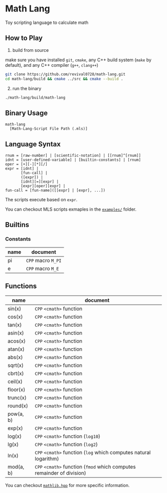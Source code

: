 # Math Lang

Toy scripting language to calculate math

## How to Play

1. build from source

make sure you have installed `git`, `cmake`, any C++ build system (`make` by default), and any C++ compiler (`g++`, `clang++`)
```bash
git clone https://github.com/revival0728/math-lang.git
cd math-lang/build && cmake ../src && cmake --build .
```

2. run the binary

```bash
./math-lang/build/math-lang
```

## Binary Usage

```
math-lang 
  [Math-Lang-Script File Path (.mls)]
```

## Language Syntax
```
rnum = [raw-number] | [scientific-notation] | [[rnum]^[rnum]]
idnt = [user-defined-variable] | [builtin-constants] | [rnum]
oper = [+][-][*][/]
expr = [idnt] |
       [fun-call] |
       ([expr]) |
       [idnt][=][expr] |
       [expr][oper][expr] |
fun-call = [fun-name]([[expr] | [expr], ...])
```
The scripts execute based on `expr`.

You can checkout MLS scripts exmaples in the [`examples/`](/examples/) folder.

## Builtins

### Constants

| name | document |
|------|----------|
| pi   | `CPP` macro `M_PI` |
| e    | `CPP` macro `M_E` |

## Functions

| name | document |
|------|----------|
| sin(x) | `CPP` `<cmath>` function |
| cos(x) | `CPP` `<cmath>` function |
| tan(x) | `CPP` `<cmath>` function |
| asin(x) | `CPP` `<cmath>` function |
| acos(x) | `CPP` `<cmath>` function |
| atan(x) | `CPP` `<cmath>` function |
| abs(x) | `CPP` `<cmath>` function |
| sqrt(x) | `CPP` `<cmath>` function |
| cbrt(x) | `CPP` `<cmath>` function |
| ceil(x) | `CPP` `<cmath>` function |
| floor(x) | `CPP` `<cmath>` function |
| trunc(x) | `CPP` `<cmath>` function |
| round(x) | `CPP` `<cmath>` function |
| pow(a, b) | `CPP` `<cmath>` function |
| exp(x) | `CPP` `<cmath>` function |
| log(x) | `CPP` `<cmath>` function (`log10`) |
| lg(x) | `CPP` `<cmath>` function (`log2`) |
| ln(x) | `CPP` `<cmath>` function (`log` which computes natural logarithm) |
| mod(a, b) | `CPP` `<cmath>` function (`fmod` which computes remainder of division) |

You can checkout [`mathlib.hpp`](/src/mathlib.hpp) for more specific information.